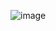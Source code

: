 ![image](https://user-images.githubusercontent.com/87006471/209443432-02f5f411-179e-4f6a-b0f9-6f22aea3700d.png)
